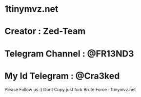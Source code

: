 # 1tinymvz.net
# Creator : Zed-Team
# Telegram Channel : @FR13ND3
# My Id Telegram : @Cra3ked

Please Follow us :)
Dont Copy just fork
Brute Force : 1tinymvz.net
